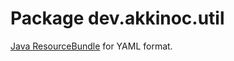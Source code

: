 # Package dev.akkinoc.util

[Java ResourceBundle] for YAML format.

[Java ResourceBundle]: https://docs.oracle.com/javase/8/docs/api/java/util/ResourceBundle.html
